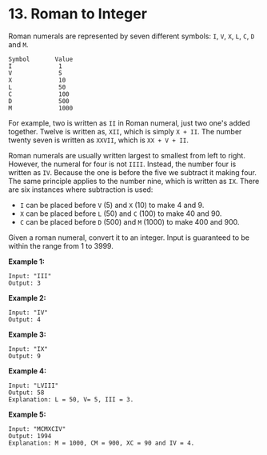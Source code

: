 # 13. Roman to Integer

Roman numerals are represented by seven different symbols: `I`, `V`, `X`, `L`,
`C`, `D` and `M`.

```
Symbol       Value
I             1
V             5
X             10
L             50
C             100
D             500
M             1000
```

For example, two is written as `II` in Roman numeral, just two one's added
together. Twelve is written as, `XII`, which is simply `X + II`. The number
twenty seven is written as `XXVII`, which is `XX + V + II`.

Roman numerals are usually written largest to smallest from left to right.
However, the numeral for four is not `IIII`. Instead, the number four is written
as `IV`. Because the one is before the five we subtract it making four. The same
principle applies to the number nine, which is written as `IX`. There are six
instances where subtraction is used:

* `I` can be placed before `V` (5) and `X` (10) to make 4 and 9. 
* `X` can be placed before `L` (50) and `C` (100) to make 40 and 90. 
* `C` can be placed before `D` (500) and `M` (1000) to make 400 and 900.

Given a roman numeral, convert it to an integer. Input is guaranteed to be
within the range from 1 to 3999.

__Example 1:__

```
Input: "III"
Output: 3
```

__Example 2:__

```
Input: "IV"
Output: 4
```

__Example 3:__

```
Input: "IX"
Output: 9
```

__Example 4:__

```
Input: "LVIII"
Output: 58
Explanation: L = 50, V= 5, III = 3.
```

__Example 5:__

```
Input: "MCMXCIV"
Output: 1994
Explanation: M = 1000, CM = 900, XC = 90 and IV = 4.
```
